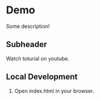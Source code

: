 #  Demo
Some description!

## Subheader
Watch toturial on youtube. 

## Local Development

1. Open index.html in your browser.

